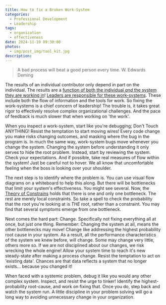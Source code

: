 ```yaml
---
title: How to fix a Broken Work-System
categories:
  - Professional Development
  - Leadership
tags:
  - organization
  - effectiveness
date: 2024-11-19 09:30:00
photos: 
  - img/post_img/tool_kit.jpg
description: 
---
```

> A bad process will beat a good person every time. 
> W. Edwards Deming

The results of an individual contributor only depend in part on the individual. The results are a [function of both the individual _and_ the system they are working in](/2024/10/21/performance-function-individual-system)! [Leaders are responsible for these work-systems](https://itrevolution.com/articles/the-three-mechanisms-to-wire-the-winning-organization/). These include both the flow of information and the tools for work. So fixing the work-systems is a chief concern of leadership! The trouble is, it takes great rigor to effectively resolve complex organizational challenges. And the pace of feedback is much slower that when working on 'the work'.

When you inspect a work-system, start like you're debugging; Don't Touch ANYTHING! Resist the temptation to start moving wires! Every code change you make risks changing outcomes, and masking where the bug in the program is. In much the same way, work-system bugs move whenever you change the system. Changing the system before understanding it only serves to hide the root problem. Instead, start by reviewing the system. Check your expectations. And if possible, take real measures of flow within the system! Just be careful not to hover. We all know that uncomfortable feeling when the boss is looking over your shoulder.

The next step is to identify where the problem is. You can use visual flow diagrams on a whiteboard to help this along. But there will be bottlenecks that limit your system's effectiveness. You might see several. Now, the [Theory of Constrains](https://en.wikipedia.org/wiki/Theory_of_constraints) holds that there is one and only one bottleneck. The rest are merely local constraints. So take a spell to check the probability that the root you're looking at is _THE_ root, rather than a constraint. You may find that several symptoms emerge from one bottleneck.

Next comes the hard part: Change. Specifically not fixing everything all at once, but just one thing. Remember: Changing the system at all, means the other bottlenecks may move! Change like addressing the highest probability root cause in your system. As a result, all the performance characteristics of the system we knew before, will change. Some may change very little, others more so. If we are not disciplined about our changes, we risk wrecking the whole engine! Allow your system time to reach it's new steady-state after making a process change. Resist the temptation to act on 'existing data'. Chances are that data reflects a system that no longer exists... because you changed it!

When faced with a systemic problem, debug it like you would any other complex system. Inspect, and resist the urge to tinker! Identify the highest-probability root-cause, and work on fixing that. Once you do, step back and watch the system run. A little discipline in your problem solving will go a long way to avoiding unnecessary change in your organization.
